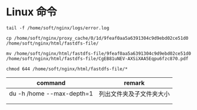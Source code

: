 # Linux 命令

```
tail -f /home/soft/nginx/logs/error.log
```

```
cp /home/soft/nginx/proxy_cache/0/1d/9feaf0aa5a6391304c9d9ebd02ce51d0 /home/soft/nginx/html/fastdfs-file/
```

```
mv /home/soft/nginx/html/fastdfs-file/9feaf0aa5a6391304c9d9ebd02ce51d0 /home/soft/nginx/html/fastdfs-file/CgEB81uNEV-AXSiXAA5Eqpu6fzc870.pdf   
```

```
chmod 644 /home/soft/nginx/html/fastdfs-file/*
```

| command                   | remark                   |
| ------------------------- | ------------------------ |
| du -h /home --max-depth=1 | 列出文件夹及子文件夹大小 |
|                           |                          |
|                           |                          |
